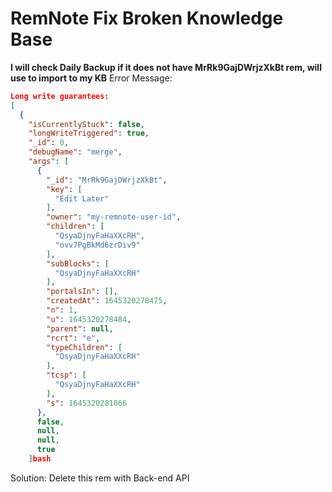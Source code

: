 # RemNote Fix Broken Knowledge Base
**I will check Daily Backup if it does not have MrRk9GajDWrjzXkBt rem, will use to import to my KB**
Error Message:
```json
Long write guarantees:
[
  {
    "isCurrentlyStuck": false,
    "longWriteTriggered": true,
    "_id": 0,
    "debugName": "merge",
    "args": [
      {
        "_id": "MrRk9GajDWrjzXkBt",
        "key": [
          "Edit Later"
        ],
        "owner": "my-remnote-user-id",
        "children": [
          "QsyaDjnyFaHaXXcRH",
          "ovv7PgBkMd6zrDiv9"
        ],
        "subBlocks": [
          "QsyaDjnyFaHaXXcRH"
        ],
        "portalsIn": [],
        "createdAt": 1645320278475,
        "n": 1,
        "u": 1645320278484,
        "parent": null,
        "rcrt": "e",
        "typeChildren": [
          "QsyaDjnyFaHaXXcRH"
        ],
        "tcsp": [
          "QsyaDjnyFaHaXXcRH"
        ],
        "s": 1645320281866
      },
      false,
      null,
      null,
      true
    ]bash
```
Solution: Delete this rem with Back-end API
